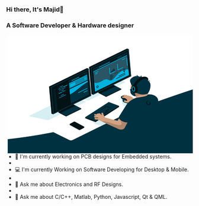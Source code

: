 ### Hi there, It's Majid👋

### A Software Developer & Hardware designer

<img align="right" alt="GIF" src="code.gif" width="500" height="320" />

- 🔭 I'm currently working on PCB designs for Embedded systems.
- 
- 💻 I'm currently Working on Software Developing for Desktop & Mobile.
- 
- 💬 Ask me about Electronics and RF Designs.
- 
- 💬 Ask me about C/C++, Matlab, Python, Javascript, Qt & QML.

<!--
**AnotherMajid/AnotherMajid** is a ✨ _special_ ✨ repository because its `README.md` (this file) appears on your GitHub profile.

Here are some ideas to get you started:

- 🔭 I’m currently working on ...
- 🌱 I’m currently learning ...
- 👯 I’m looking to collaborate on ...
- 🤔 I’m looking for help with ...
- 💬 Ask me about ...
- 📫 How to reach me: ...
- 😄 Pronouns: ...
- ⚡ Fun fact: ...
-->
